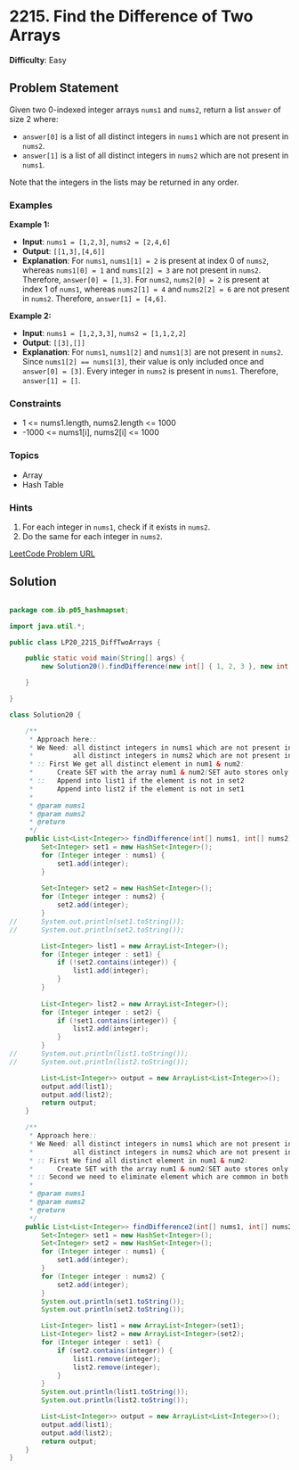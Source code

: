 # 2215. Find the Difference of Two Arrays

**Difficulty**: Easy

## Problem Statement
Given two 0-indexed integer arrays `nums1` and `nums2`, return a list `answer` of size 2 where:

- `answer[0]` is a list of all distinct integers in `nums1` which are not present in `nums2`.
- `answer[1]` is a list of all distinct integers in `nums2` which are not present in `nums1`.

Note that the integers in the lists may be returned in any order.

### Examples

**Example 1:**
- **Input**: `nums1 = [1,2,3]`, `nums2 = [2,4,6]`
- **Output**: `[[1,3],[4,6]]`
- **Explanation**: For `nums1`, `nums1[1] = 2` is present at index 0 of `nums2`, whereas `nums1[0] = 1` and `nums1[2] = 3` are not present in `nums2`. Therefore, `answer[0] = [1,3]`. For `nums2`, `nums2[0] = 2` is present at index 1 of `nums1`, whereas `nums2[1] = 4` and `nums2[2] = 6` are not present in `nums2`. Therefore, `answer[1] = [4,6]`.

**Example 2:**
- **Input**: `nums1 = [1,2,3,3]`, `nums2 = [1,1,2,2]`
- **Output**: `[[3],[]]`
- **Explanation**: For `nums1`, `nums1[2]` and `nums1[3]` are not present in `nums2`. Since `nums1[2] == nums1[3]`, their value is only included once and `answer[0] = [3]`. Every integer in `nums2` is present in `nums1`. Therefore, `answer[1] = []`.

### Constraints
- 1 <= nums1.length, nums2.length <= 1000
- -1000 <= nums1[i], nums2[i] <= 1000

### Topics
- Array
- Hash Table

### Hints
1. For each integer in `nums1`, check if it exists in `nums2`.
2. Do the same for each integer in `nums2`.

[LeetCode Problem URL](https://leetcode.com/problems/find-the-difference-of-two-arrays/description/)

## Solution

```java

package com.ib.p05_hashmapset;

import java.util.*;

public class LP20_2215_DiffTwoArrays {

	public static void main(String[] args) {
		new Solution20().findDifference(new int[] { 1, 2, 3 }, new int[] { 2, 4, 6 });

	}

}

class Solution20 {

	/**
	 * Approach here::
	 * We Need: all distinct integers in nums1 which are not present in nums2
	 * 			all distinct integers in nums2 which are not present in nums1
	 * :: First We get all distinct element in num1 & num2:
	 * 		Create SET with the array num1 & num2(SET auto stores only distinct elements)
	 * ::	Append into list1 if the element is not in set2
	 * 		Append into list2 if the element is not in set1
	 * 
	 * @param nums1
	 * @param nums2
	 * @return
	 */
	public List<List<Integer>> findDifference(int[] nums1, int[] nums2) {
		Set<Integer> set1 = new HashSet<Integer>();
		for (Integer integer : nums1) {
			set1.add(integer);
		}
		
		Set<Integer> set2 = new HashSet<Integer>();
		for (Integer integer : nums2) {
			set2.add(integer);
		}
//		System.out.println(set1.toString());
//		System.out.println(set2.toString());

		List<Integer> list1 = new ArrayList<Integer>();
		for (Integer integer : set1) {
			if (!set2.contains(integer)) {
				list1.add(integer);
			}
		}
		
		List<Integer> list2 = new ArrayList<Integer>();
		for (Integer integer : set2) {
			if (!set1.contains(integer)) {
				list2.add(integer);
			}
		}
//		System.out.println(list1.toString());
//		System.out.println(list2.toString());

		List<List<Integer>> output = new ArrayList<List<Integer>>();
		output.add(list1);
		output.add(list2);
		return output;
	}

	/**
	 * Approach here::
	 * We Need: all distinct integers in nums1 which are not present in nums2
	 * 			all distinct integers in nums2 which are not present in nums1
	 * :: First We find all distinct element in num1 & num2:
	 * 		Create SET with the array num1 & num2(SET auto stores only distinct elements)
	 * :: Second we need to eliminate element which are common in both num1 & num2
	 * 
	 * @param nums1
	 * @param nums2
	 * @return
	 */
	public List<List<Integer>> findDifference2(int[] nums1, int[] nums2) {
		Set<Integer> set1 = new HashSet<Integer>();
		Set<Integer> set2 = new HashSet<Integer>();
		for (Integer integer : nums1) {
			set1.add(integer);
		}
		for (Integer integer : nums2) {
			set2.add(integer);
		}
		System.out.println(set1.toString());
		System.out.println(set2.toString());

		List<Integer> list1 = new ArrayList<Integer>(set1);
		List<Integer> list2 = new ArrayList<Integer>(set2);
		for (Integer integer : set1) {
			if (set2.contains(integer)) {
				list1.remove(integer);
				list2.remove(integer);
			}
		}
		System.out.println(list1.toString());
		System.out.println(list2.toString());

		List<List<Integer>> output = new ArrayList<List<Integer>>();
		output.add(list1);
		output.add(list2);
		return output;
	}
}